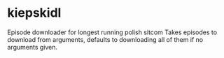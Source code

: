 # kiepskidl
Episode downloader for longest running polish sitcom
Takes episodes to download from arguments, defaults to downloading all of them if no arguments given.
